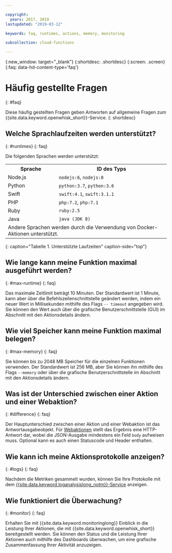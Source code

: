 ```yaml
---

copyright:
  years: 2017, 2019
lastupdated: "2019-03-12"

keywords: faq, runtimes, actions, memory, monitoring

subcollection: cloud-functions

---
```


{:new_window: target="_blank"}
{:shortdesc: .shortdesc}
{:screen: .screen}
{:faq: data-hd-content-type='faq'}


# Häufig gestellte Fragen
{: #faq}

Diese häufig gestellten Fragen geben Antworten auf allgemeine Fragen zum {{site.data.keyword.openwhisk_short}}-Service.
{: shortdesc}


## Welche Sprachlaufzeiten werden unterstützt?
{: #runtimes}
{: faq}

Die folgenden Sprachen werden unterstützt:

<table>
  <tr>
    <th id="language-col">Sprache</th>
    <th id="kind-identifier-col">ID des Typs</th>
  </tr>
  <tr>
    <td id="language-col-nodejs" headers="language-col">Node.js</td>
    <td headers="kind-identifier-col language-col-nodejs"><code>nodejs:6</code>, <code>nodejs:8</code></td>
  </tr>
  <tr>
    <td id="language-col-python" headers="language-col">Python</td>
    <td headers="kind-identifier-col language-col-python"><code>python:3.7</code>, <code>python:3.6</code></td>
  </tr>
  <tr>
    <td id="language-col-swift" headers="language-col">Swift</td>
    <td headers="kind-identifier-col language-col-swift"><code>swift:4.1</code>, <code>swift:3.1.1</code></td>
  </tr>
  <tr>
    <td id="language-col-php" headers="language-col">PHP</td>
    <td headers="kind-identifier-col language-col-php"><code>php:7.2</code>, <code>php:7.1</code></td>
  </tr>
  <tr>
    <td id="language-col-ruby" headers="language-col">Ruby</td>
    <td headers="kind-identifier-col language-col-ruby"><code>ruby:2.5</code></td>
  </tr>
  <tr>
    <td id="language-col-java" headers="language-col">Java</td>
    <td headers="kind-identifier-col language-col-java"><code>java (JDK 8)</code></td>
  </tr>
  <tr>
    <td headers="language-col" colspan="2">Andere Sprachen werden durch die Verwendung von Docker-Aktionen unterstützt.</td>
  </tr>
</table>
{: caption="Tabelle 1. Unterstützte Laufzeiten" caption-side="top"}


## Wie lange kann meine Funktion maximal ausgeführt werden?
{: #max-runtime}
{: faq}

Das maximale Zeitlimit beträgt 10 Minuten. Der Standardwert ist 1 Minute, kann aber über die Befehlszeilenschnittstelle geändert werden, indem ein neuer Wert in Millisekunden mithilfe des Flags `-- timeout` angegeben wird. Sie können den Wert auch über die grafische Benutzerschnittstelle (GUI) im Abschnitt mit den Aktionsdetails ändern. 


## Wie viel Speicher kann meine Funktion maximal belegen? 
{: #max-memory}
{: faq}

Sie können bis zu 2048 MB Speicher für die einzelnen Funktionen verwenden. Der Standardwert ist 256 MB, aber Sie können ihn mithilfe des Flags `--memory` oder über die grafische Benutzerschnittstelle im Abschnitt mit den Aktionsdetails ändern. 


## Was ist der Unterschied zwischen einer Aktion und einer Webaktion?
{: #difference}
{: faq}

Der Hauptunterschied zwischen einer Aktion und einer Webaktion ist das Antwortausgabeobjekt. Für [Webaktionen](/docs/openwhisk?topic=cloud-functions-openwhisk_webactions#openwhisk_webactions) stellt das Ergebnis eine HTTP-Antwort dar, wobei die JSON-Ausgabe mindestens ein Feld `body` aufweisen muss. Optional kann es auch einen Statuscode und Header enthalten. 

## Wie kann ich meine Aktionsprotokolle anzeigen?
{: #logs}
{: faq}

Nachdem die Metriken gesammelt wurden, können Sie Ihre Protokolle mit dem [{{site.data.keyword.loganalysislong_notm}}-Service](/docs/openwhisk?topic=cloud-functions-openwhisk_logs#view-logs) anzeigen. 


## Wie funktioniert die Überwachung?
{: #monitor}
{: faq}

Erhalten Sie mit {{site.data.keyword.monitoringlong}} Einblick in die Leistung Ihrer Aktionen, die mit {{site.data.keyword.openwhisk_short}} bereitgestellt werden. Sie können den Status und die Leistung Ihrer Aktionen auch mithilfe des Dashboards überwachen, um eine grafische Zusammenfassung Ihrer Aktivität anzuzeigen. 


